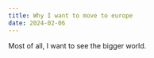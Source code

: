 ```yaml
---
title: Why I want to move to europe
date: 2024-02-06
---
```


Most of all, I want to see the bigger world.
